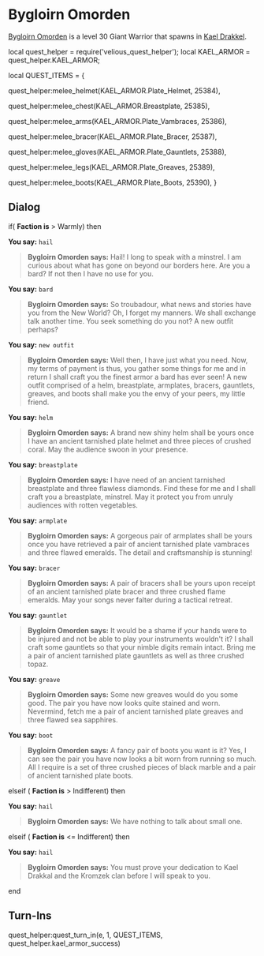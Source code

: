 # Bygloirn Omorden



[Bygloirn Omorden](/npc/113183) is a level 30 Giant Warrior that spawns in [Kael Drakkel](/zone/113).



local quest_helper = require('velious_quest_helper');
local KAEL_ARMOR = quest_helper.KAEL_ARMOR;

local QUEST_ITEMS = {

quest_helper:melee_helmet(KAEL_ARMOR.Plate_Helmet, 25384), 

quest_helper:melee_chest(KAEL_ARMOR.Breastplate, 25385), 

quest_helper:melee_arms(KAEL_ARMOR.Plate_Vambraces, 25386), 

quest_helper:melee_bracer(KAEL_ARMOR.Plate_Bracer, 25387), 

quest_helper:melee_gloves(KAEL_ARMOR.Plate_Gauntlets, 25388), 

quest_helper:melee_legs(KAEL_ARMOR.Plate_Greaves, 25389), 

quest_helper:melee_boots(KAEL_ARMOR.Plate_Boots, 25390), 
}



## Dialog

if( **Faction is** > Warmly) then 


**You say:** `hail`




>**Bygloirn Omorden says:** Hail! I long to speak with a minstrel. I am curious about what has gone on beyond our borders here. Are you a bard? If not then I have no use for you.


**You say:** `bard`




>**Bygloirn Omorden says:** So troubadour, what news and stories have you from the New World? Oh, I forget my manners. We shall exchange talk another time. You seek something do you not? A new outfit perhaps?


**You say:** `new outfit`




>**Bygloirn Omorden says:** Well then, I have just what you need. Now, my terms of payment is thus, you gather some things for me and in return I shall craft you the finest armor a bard has ever seen! A new outfit comprised of a helm, breastplate, armplates, bracers, gauntlets, greaves, and boots shall make you the envy of your peers, my little friend.


**You say:** `helm`




>**Bygloirn Omorden says:** A brand new shiny helm shall be yours once I have an ancient tarnished plate helmet and three pieces of crushed coral. May the audience swoon in your presence.


**You say:** `breastplate`




>**Bygloirn Omorden says:** I have need of an ancient tarnished breastplate and three flawless diamonds. Find these for me and I shall craft you a breastplate, minstrel. May it protect you from unruly audiences with rotten vegetables.


**You say:** `armplate`




>**Bygloirn Omorden says:** A gorgeous pair of armplates shall be yours once you have retrieved a pair of ancient tarnished plate vambraces and three flawed emeralds. The detail and craftsmanship is stunning!


**You say:** `bracer`




>**Bygloirn Omorden says:** A pair of bracers shall be yours upon receipt of an ancient tarnished plate bracer and three crushed flame emeralds. May your songs never falter during a tactical retreat.


**You say:** `gauntlet`




>**Bygloirn Omorden says:** It would be a shame if your hands were to be injured and not be able to play your instruments wouldn't it? I shall craft some gauntlets so that your nimble digits remain intact. Bring me a pair of ancient tarnished plate gauntlets as well as three crushed topaz.


**You say:** `greave`




>**Bygloirn Omorden says:** Some new greaves would do you some good. The pair you have now looks quite stained and worn. Nevermind, fetch me a pair of ancient tarnished plate greaves and three flawed sea sapphires.


**You say:** `boot`




>**Bygloirn Omorden says:** A fancy pair of boots you want is it? Yes, I can see the pair you have now looks a bit worn from running so much. All I require is a set of three crushed pieces of black marble and a pair of ancient tarnished plate boots.


elseif ( **Faction is** > Indifferent) then 


**You say:** `hail`




>**Bygloirn Omorden says:** We have nothing to talk about small one.


elseif ( **Faction is** <= Indifferent) then


**You say:** `hail`




>**Bygloirn Omorden says:** You must prove your dedication to Kael Drakkal and the Kromzek clan before I will speak to you.

end



## Turn-Ins

quest_helper:quest_turn_in(e, 1, QUEST_ITEMS, quest_helper.kael_armor_success) 
